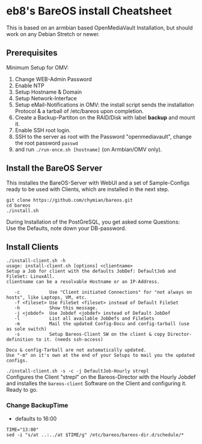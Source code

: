 # eb8's BareOS install Cheatsheet

This is based on an armbian based OpenMediaVault Installation, but should work on any Debian Stretch or newer.

## Prerequisites  
Minimum Setup for OMV:  
1) Change WEB-Admin Password  
2) Enable NTP  
3) Setup Hostname & Domain  
4) Setup Network-Interface  
5) Setup eMail-Notifications in OMV: the install script sends the installation Protocol & a tarball of /etc/bareos upon completion.
6) Create a Backup-Partiton on the RAID/Disk with label **backup** and mount it.  
7) Enable SSH root login.  
8) SSH to the server as root with the Password "openmediavault", change the root password `passwd`  
9) and run `./run-once.sh [hostname]` (on Armbian/OMV only).  

## Install the BareOS Server  
This installes the BareOS-Server with WebUI and a set of Sample-Configs ready to be used with Clients, which are installed in the next step.
```
git clone https://github.com/chymian/bareos.git
cd bareos
./install.sh
```
During Installation of the PostGreSQL, you get asked some Questions:  
Use the Defaults, note down your DB-password.

## Install Clients  
```
./install-client.sh -h
usage: install-client.sh [options] <clientname>
Setup a Job for client with the defaults JobDef: DefaultJob and FileSet: LinuxAll.
clientname can be a resolvable Hostname or an IP-Address.

   -c           Use "Client initiated Connections" for "not always on hosts", like Laptops, VM, etc.
   -f <fileset> Use FileSet <fileset> instead of Default FileSet
   -h           Show this message.
   -j <jobdef>  Use Jobdef <jobdef> instead of Default JobDef
   -l           List all available JobDefs and FileSets
   -m           Mail the updated Config-Docu and config-tarball (use as sole switch)
   -s           Setup Bareos-Client SW on the client & copy Director-definition to it. (needs ssh-access)

Docu & config-Tarball are not automatically updated.
Use "-m" on it's own at the end of your Setups to mail you the updated configs.
```

`./install-client.sh -s -c -j DefaultJob-Hourly strepl`  
Configures the Client "strepl" on the Bareos-Director with the Hourly Jobdef and installes the `bareos-client` Software on the Client and configuring it.
Ready to go.


### Change BackupTime
* defaults to 16:00
```
TIME="13:00"
sed -i "s/at ..:../at $TIME/g" /etc/bareos/bareos-dir.d/schedule/*
```
